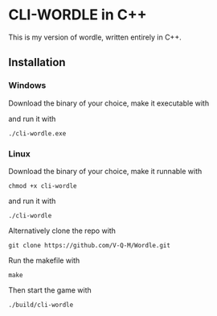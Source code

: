 # CLI-WORDLE in C++

This is my version of wordle, written entirely in C++.

## Installation

### Windows

Download the binary of your choice, make it executable with

and run it with

```
./cli-wordle.exe
```

### Linux

Download the binary of your choice, make it runnable with

```
chmod +x cli-wordle
```

and run it with

```
./cli-wordle
```

Alternatively clone the repo with

```
git clone https://github.com/V-Q-M/Wordle.git
```

Run the makefile with

```
make
```

Then start the game with

```
./build/cli-wordle
```
